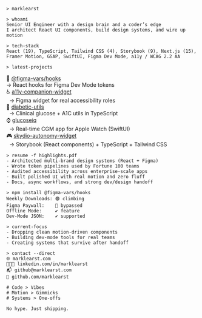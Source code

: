 ```shell
> marklearst
```

```shell
> whoami
Senior UI Engineer with a design brain and a coder’s edge
I architect React UI components, build design systems, and wire up motion
```

```shell
> tech-stack
React (19), TypeScript, Tailwind CSS (4), Storybook (9), Next.js (15), Framer Motion, GSAP, SwiftUI, Figma Dev Mode, a11y / WCAG 2.2 AA
```

```shell
> latest-projects
```

🧩 [@figma-vars/hooks](https://github.com/marklearst/figma-vars-hooks)  
  → React hooks for Figma Dev Mode tokens  
♿ [a11y-companion-widget](https://github.com/marklearst/a11y-companion-widget)  
  → Figma widget for real accessibility roles  
🧮 [diabetic-utils](https://github.com/marklearst/diabetic-utils)  
  → Clinical glucose + A1C utils in TypeScript  
⌚ [glucoseiq](https://github.com/marklearst/glucoseiq)  
  → Real-time CGM app for Apple Watch (SwiftUI)  
🎮 [skydio-autonomy-widget](https://github.com/marklearst/skydio-autonomy-widget)  
  → Storybook (React components) + TypeScript + Tailwind CSS

```shell
> resume -f highlights.pdf
- Architected multi-brand design systems (React + Figma)
- Wrote token pipelines used by Fortune 100 teams
- Audited accessibility across enterprise-scale apps
- Built polished UI with real motion and zero fluff
- Docs, async workflows, and strong dev/design handoff
```

```shell
> npm install @figma-vars/hooks
Weekly Downloads: 🟢 climbing
Figma Paywall:    💪 bypassed
Offline Mode:     ✔️ feature
Dev-Mode JSON:    ✔️ supported
```

```shell
> current-focus
- Dropping clean motion-driven components
- Building dev-mode tools for real teams
- Creating systems that survive after handoff
```

```shell
> contact --direct
🌐 marklearst.com
👨🏻‍💻 linkedin.com/in/marklearst
📬 github@marklearst.com
🐙 github.com/marklearst
```

```
# Code > Vibes
# Motion > Gimmicks
# Systems > One-offs

No hype. Just shipping.
